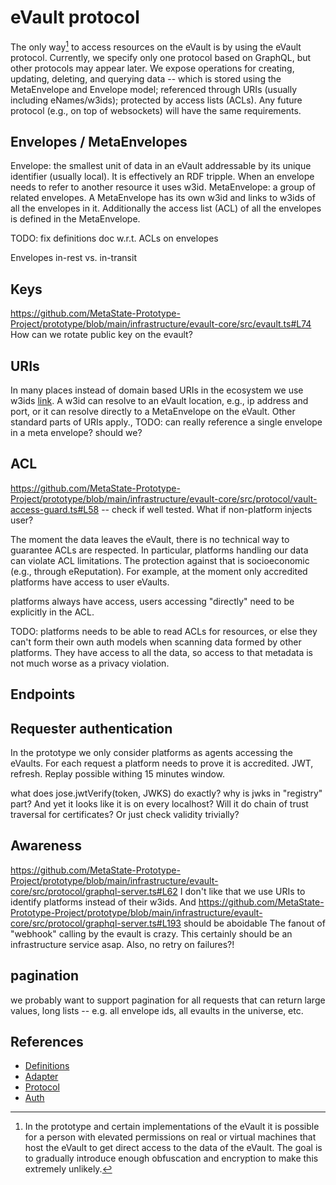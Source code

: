# eVault protocol

The only way[^1] to access resources on the eVault is by using the eVault protocol.
Currently, we specify only one protocol based on GraphQL, but other protocols may appear later.
We expose operations for creating, updating, deleting, and querying data -- which is stored using the MetaEnvelope and Envelope model; referenced through URIs (usually including eNames/w3ids); protected by access lists (ACLs). Any future protocol (e.g., on top of websockets) will have the same requirements.

## Envelopes / MetaEnvelopes

Envelope: the smallest unit of data in an eVault addressable by its unique identifier (usually local). It is effectively an RDF tripple. When an envelope needs to refer to another resource it uses w3id.
MetaEnvelope: a group of related envelopes. A MetaEnvelope has its own w3id and links to w3ids of all the envelopes in it. Additionally the access list (ACL) of all the envelopes is defined in the MetaEnvelope.

TODO: fix definitions doc w.r.t. ACLs on envelopes

Envelopes in-rest vs. in-transit

## Keys
https://github.com/MetaState-Prototype-Project/prototype/blob/main/infrastructure/evault-core/src/evault.ts#L74
How can we rotate public key on the evault?

## URIs
In many places instead of domain based URIs in the ecosystem we use w3ids [link](link). A w3id can resolve to an eVault location, e.g., ip address and port, or it can resolve directly to a MetaEnvelope on the eVault. Other standard parts of URIs apply., 
TODO: can really reference a single envelope in a meta envelope? should we?

## ACL


https://github.com/MetaState-Prototype-Project/prototype/blob/main/infrastructure/evault-core/src/protocol/vault-access-guard.ts#L58 -- check if well tested. What if non-platform injects user?

The moment the data leaves the eVault, there is no technical way to guarantee ACLs are respected. In particular, platforms handling our data can violate ACL limitations. The protection against that is socioeconomic (e.g., through eReputation). For example, at the moment only accredited platforms have access to user eVaults.

platforms always have access, users accessing "directly" need to be explicitly in the ACL.

TODO: platforms needs to be able to read ACLs for  resources, or else they can't form their own auth models when scanning data formed by other platforms. They have access to all the data, so access to that metadata is not much worse as a privacy violation.

## Endpoints

## Requester authentication
In the prototype we only consider platforms as agents accessing the eVaults.
For each request a platform needs to prove it is accredited.
JWT, refresh. Replay possible withing 15 minutes window.

what does jose.jwtVerify(token, JWKS) do exactly? why is jwks in "registry" part? And yet it looks like it is on every localhost? Will it do chain of trust traversal for certificates? Or just check validity trivially?

[^1]: In the prototype and certain implementations of the eVault it is possible for a person with elevated permissions on real or virtual machines that host the eVault to get direct access to the data of the eVault. The goal is to gradually introduce enough obfuscation and encryption to make this extremely unlikely.

## Awareness
https://github.com/MetaState-Prototype-Project/prototype/blob/main/infrastructure/evault-core/src/protocol/graphql-server.ts#L62
I don't like that we use URIs to identify platforms instead of their w3ids. And https://github.com/MetaState-Prototype-Project/prototype/blob/main/infrastructure/evault-core/src/protocol/graphql-server.ts#L193 should be aboidable
The fanout of "webhook" calling by the evault is crazy. This certainly should be an infrastructure service asap. Also, no retry on failures?!

## pagination
we probably want to support pagination for all requests that can return large values, long lists -- e.g. all envelope ids, all evaults in the universe, etc.

## References
* [Definitions](https://izi.synology.me:792/oo/r/10oUxriiBS7uiWfga7LMq0zDaFNWIaFa)
* [Adapter](https://izi.synology.me:792/oo/r/12tKk7UaMYtndluuLWcDyWXkE22DeS92)
* [Protocol](https://izi.synology.me:792/oo/r/14D44eyiOiPZuqTtCspAlCdawk3TaKNh)
* [Auth](https://izi.synology.me:792/oo/r/13RpvpLDbNmrATjH7L9V1MJiBWZU9UzI#heading_id=VxPajDzE1b)
